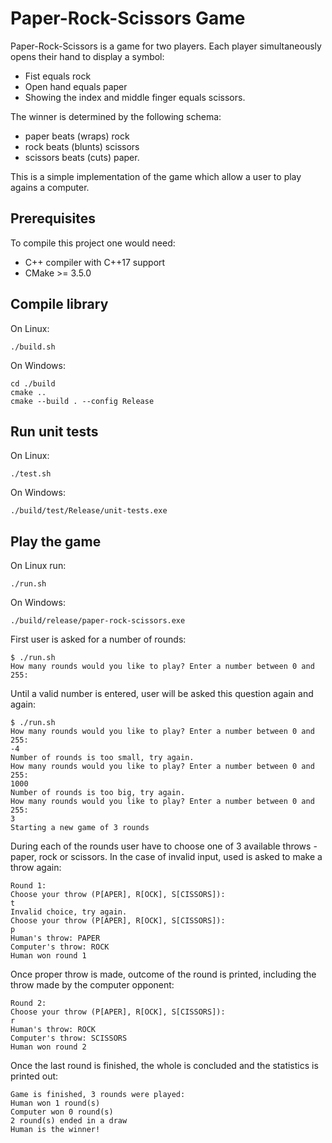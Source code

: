 # Paper-Rock-Scissors Game

Paper-Rock-Scissors is a game for two players. Each player simultaneously opens their hand to display a symbol:
* Fist equals rock
* Open hand equals paper
* Showing the index and middle finger equals scissors.

The winner is determined by the following schema:
* paper beats (wraps) rock
* rock beats (blunts) scissors
* scissors beats (cuts) paper.

This is a simple implementation of the game which allow a user to play agains a computer.

## Prerequisites

To compile this project one would need:
* C++ compiler with C++17 support
* CMake >= 3.5.0


## Compile library

On Linux:
```
./build.sh
```
On Windows:
```
cd ./build
cmake ..
cmake --build . --config Release
```


## Run unit tests

On Linux:
```
./test.sh
```
On Windows:
```
./build/test/Release/unit-tests.exe
```

## Play the game

On Linux run:
```
./run.sh
```
On Windows:
```
./build/release/paper-rock-scissors.exe
```

First user is asked for a number of rounds:
```
$ ./run.sh
How many rounds would you like to play? Enter a number between 0 and 255:
```

Until a valid number is entered, user will be asked this question again and again:
```
$ ./run.sh
How many rounds would you like to play? Enter a number between 0 and 255:
-4
Number of rounds is too small, try again.
How many rounds would you like to play? Enter a number between 0 and 255:
1000
Number of rounds is too big, try again.
How many rounds would you like to play? Enter a number between 0 and 255:
3
Starting a new game of 3 rounds
```

During each of the rounds user have to choose one of 3 available throws - paper, rock or scissors. In the case of invalid input, used is asked to make a throw again:
```
Round 1:
Choose your throw (P[APER], R[OCK], S[CISSORS]):
t
Invalid choice, try again.
Choose your throw (P[APER], R[OCK], S[CISSORS]):
p
Human's throw: PAPER
Computer's throw: ROCK
Human won round 1
```

Once proper throw is made, outcome of the round is printed, including the throw made by the computer opponent:
```
Round 2:
Choose your throw (P[APER], R[OCK], S[CISSORS]):
r
Human's throw: ROCK
Computer's throw: SCISSORS
Human won round 2
```

Once the last round is finished, the whole is concluded and the statistics is printed out:
```
Game is finished, 3 rounds were played:
Human won 1 round(s)
Computer won 0 round(s)
2 round(s) ended in a draw
Human is the winner!
```
